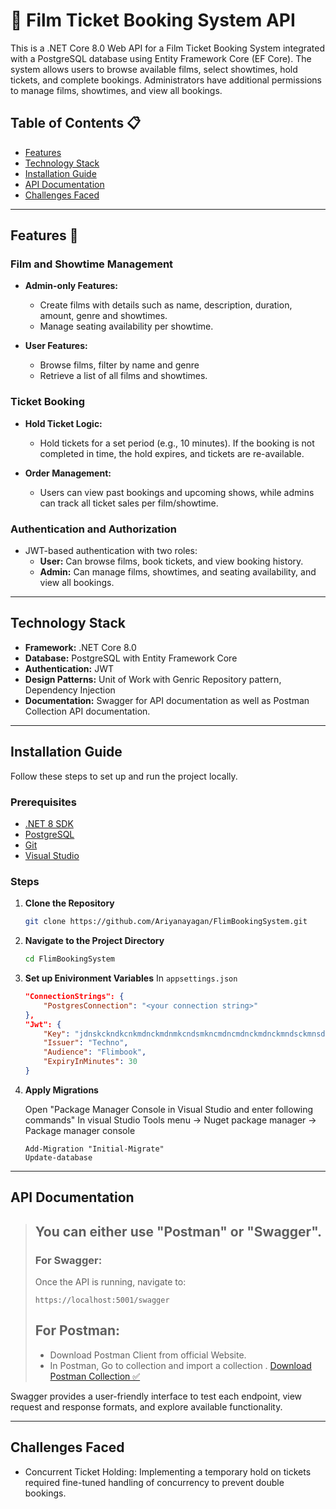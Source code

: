 # 🎦 Film Ticket Booking System API

This is a .NET Core 8.0 Web API for a Film Ticket Booking System integrated with a PostgreSQL database using Entity Framework Core (EF Core). The system allows users to browse available films, select showtimes, hold tickets, and complete bookings. Administrators have additional permissions to manage films, showtimes, and view all bookings.

## Table of Contents 📋

- [Features](#features)
- [Technology Stack](#technology-stack)
- [Installation Guide](#installation-guide)
- [API Documentation](#api-documentation)
- [Challenges Faced](#challenges-faced)

---

## Features 🚀

### Film and Showtime Management

- **Admin-only Features:**

  - Create films with details such as name, description, duration, amount, genre and showtimes.
  - Manage seating availability per showtime.

- **User Features:**
  - Browse films, filter by name and genre
  - Retrieve a list of all films and showtimes.

### Ticket Booking

- **Hold Ticket Logic:**

  - Hold tickets for a set period (e.g., 10 minutes). If the booking is not completed in time, the hold expires, and tickets are re-available.

- **Order Management:**
  - Users can view past bookings and upcoming shows, while admins can track all ticket sales per film/showtime.

### Authentication and Authorization

- JWT-based authentication with two roles:
  - **User:** Can browse films, book tickets, and view booking history.
  - **Admin:** Can manage films, showtimes, and seating availability, and view all bookings.

---

## Technology Stack

- **Framework:** .NET Core 8.0
- **Database:** PostgreSQL with Entity Framework Core
- **Authentication:** JWT
- **Design Patterns:** Unit of Work with Genric Repository pattern, Dependency Injection
- **Documentation:** Swagger for API documentation as well as Postman Collection API documentation.

---

## Installation Guide

Follow these steps to set up and run the project locally.

### Prerequisites

- [.NET 8 SDK](https://dotnet.microsoft.com/download/dotnet/8.0)
- [PostgreSQL](https://www.postgresql.org/download/)
- [Git](https://git-scm.com/)
- [Visual Studio](https://visualstudio.microsoft.com/thank-you-downloading-visual-studio/?sku=Community&channel=Release&version=VS2022&source=VSLandingPage&cid=2030&passive=false)

### Steps

1. **Clone the Repository**

   ```bash
   git clone https://github.com/Ariyanayagan/FlimBookingSystem.git
   ```
2. **Navigate to the Project Directory**

   ```bash
   cd FlimBookingSystem
   ```
3.  **Set up Enivironment Variables** 
    In `appsettings.json `
    ```json
    "ConnectionStrings": {
        "PostgresConnection": "<your connection string>"
    },
    "Jwt": {
        "Key": "jdnskckndkcnkmdnckmdnmkcndsmkncmdncmdnckmdnckmndsckmnsdknmcd,ksmksmkdm",
        "Issuer": "Techno",
        "Audience": "Flimbook",
        "ExpiryInMinutes": 30
    }
    ```
4. **Apply Migrations**

    Open "Package Manager Console in Visual Studio and enter following commands"  In visual Studio Tools menu -> Nuget package manager -> Package manager console 

    ```
    Add-Migration "Initial-Migrate"
    Update-database
    ```
---
## API Documentation

> ## You can either use "Postman" or "Swagger". 
> ### For Swagger:
> Once the API is running, navigate to:
> ```plaintext
> https://localhost:5001/swagger
> ```
> ## For Postman: 
> - Download Postman Client from official Website.
> - In Postman, Go to collection and import a collection . [Download Postman Collection ✅](https://drive.google.com/file/d/1JsFf7WVQflQS1a1nOKpR12KIEGU8JWCe/view?usp=sharing)

Swagger provides a user-friendly interface to test each endpoint, view request and response formats, and explore available functionality.

---

## Challenges Faced

- Concurrent Ticket Holding: Implementing a temporary hold on tickets required fine-tuned handling of concurrency to prevent double bookings.

